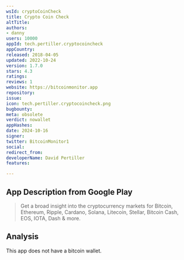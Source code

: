 ```yaml
---
wsId: cryptoCoinCheck
title: Crypto Coin Check
altTitle: 
authors:
- danny
users: 10000
appId: tech.pertiller.cryptocoincheck
appCountry: 
released: 2018-04-05
updated: 2022-10-24
version: 1.7.0
stars: 4.3
ratings: 
reviews: 1
website: https://bitcoinmonitor.app
repository: 
issue: 
icon: tech.pertiller.cryptocoincheck.png
bugbounty: 
meta: obsolete
verdict: nowallet
appHashes: 
date: 2024-10-16
signer: 
twitter: BitcoinMonitor1
social: 
redirect_from: 
developerName: David Pertiller
features: 

---
```


## App Description from Google Play 

> Get a broad insight into the cryptocurrency markets for Bitcoin, Ethereum, Ripple, Cardano, Solana, Litecoin, Stellar, Bitcoin Cash, EOS, IOTA, Dash & more.

## Analysis

This app does not have a bitcoin wallet.
